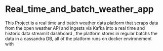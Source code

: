 # Real_time_and_batch_weather_app
This Project is a real time and batch weather data platform that scraps data from the open weather API and ingests via Kafka into a real time and historic data streamlit dashboard , the platform stores in regular batchs the data in a cassandra DB, all of the platform runs on docker environement with 
